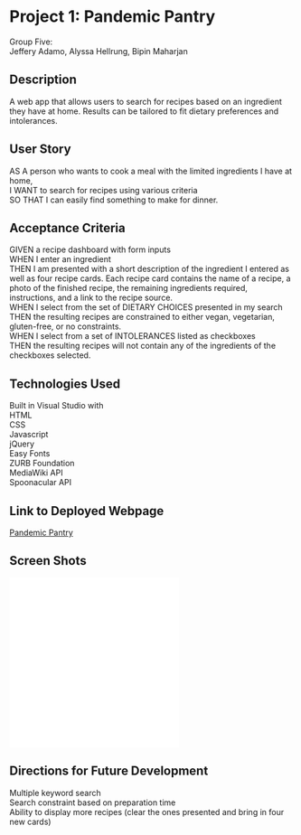 # Project 1: Pandemic Pantry

Group Five:  
Jeffery Adamo, Alyssa Hellrung, Bipin Maharjan

## Description

A web app that allows users to search for recipes based on an ingredient they have at home. Results can be tailored to fit dietary preferences and intolerances. 

## User Story

AS A person who wants to cook a meal with the limited ingredients I have at home,  
I WANT to search for recipes using various criteria  
SO THAT I can easily find something to make for dinner.
 
## Acceptance Criteria
GIVEN a recipe dashboard with form inputs  
WHEN I enter an ingredient  
THEN I am presented with a short description of the ingredient I entered as well as four recipe cards. Each recipe card contains the name of a recipe, a photo of the finished recipe, the remaining ingredients required, instructions, and a link to the recipe source.  
WHEN I select from the set of DIETARY CHOICES presented in my search  
THEN the resulting recipes are constrained to either vegan, vegetarian, gluten-free, or no constraints.  
WHEN I select from a set of INTOLERANCES listed as checkboxes  
THEN the resulting recipes will not contain any of the ingredients of the checkboxes selected.

## Technologies Used
Built in Visual Studio with  
HTML  
CSS  
Javascript  
jQuery  
Easy Fonts  
ZURB Foundation  
MediaWiki API  
Spoonacular API

## Link to Deployed Webpage
[Pandemic Pantry](https://jeffreyadamo.github.io/Project1/)

## Screen Shots
![landing page screenshot](./assets/firstShot.lnk)
![large image after input](./assets/largeShot.lnk)

## Directions for Future Development
Multiple keyword search  
Search constraint based on preparation time  
Ability to display more recipes (clear the ones presented and bring in four new cards)
